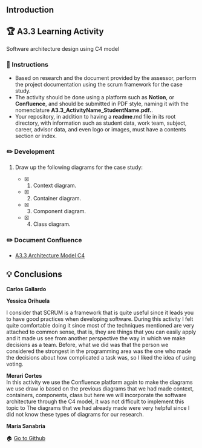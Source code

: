 ## Introduction

## :trophy: A3.3 Learning Activity

Software architecture design using C4 model

### :blue_book: Instructions

- Based on research and the document provided by the assessor, perform the project documentation using the scrum framework for the case study.
- The activity should be done using a platform such as **Notion**, or **Confluence**, and should be submitted in PDF style, naming it with the nomenclature **A3.3_ActivityName_StudentName.pdf.**.
- Your repository, in addition to having a **readme**.md file in its root directory, with information such as student data, work team, subject, career, advisor data, and even logo or images, must have a contents section or index.

### :pencil2: Development

1. Draw up the following diagrams for the case study:
   
   - [x] 1. Context diagram.
   - [x] 2. Container diagram.
   - [x] 3. Component diagram.
   - [x] 4. Class diagram. 

### :pencil2: Document Confluence  
 
- [A3.3 Architecture Model C4](https://github.com/yessi-github/AnalisisAvanzado-2021/blob/main/PDFs/A3.2ScrumProductBacklog.pdf) 

## :bulb: Conclusions
 
 **Carlos Gallardo**   


 
**Yessica Orihuela**  

I consider that SCRUM is a framework that is quite useful since it leads you to have good practices when developing software. During this activity I felt quite comfortable doing it since most of the techniques mentioned are very attached to common sense, that is, they are things that you can easily apply and it made us see from another perspective the way in which we make decisions as a team. Before, what we did was that the person we considered the strongest in the programming area was the one who made the decisions about how complicated a task was, so I liked the idea of ​​using voting.

 
**Merari Cortes**  
In this activity we use the Confluence platform again to make the diagrams we use draw io based on the previous diagrams that we had made context, containers, components, class but here we will incorporate the software architecture through the C4 model, it was not difficult to implement this topic to The diagrams that we had already made were very helpful since I did not know these types of diagrams for our research.

**María Sanabria**  



:house: [Go to Github]()